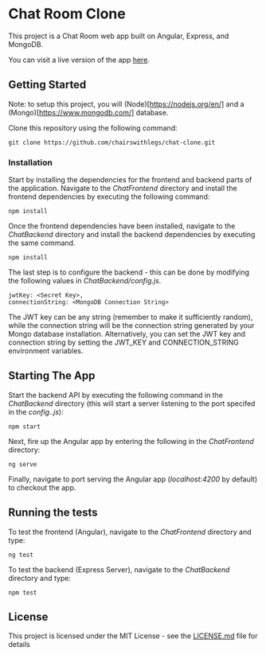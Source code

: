 # Chat Room Clone

This project is a Chat Room web app built on Angular, Express, and MongoDB. 

You can visit a live version of the app [here](https://chat-clone.herokuapp.com/about).

## Getting Started

Note: to setup this project, you will (Node)[https://nodejs.org/en/] and a (Mongo)[https://www.mongodb.com/] database.

Clone this repository using the following command:

    git clone https://github.com/chairswithlegs/chat-clone.git


### Installation

Start by installing the dependencies for the frontend and backend parts of the application. Navigate to the *ChatFrontend* directory and install the frontend dependencies by executing the following command:

    npm install

Once the frontend dependencies have been installed, navigate to the *ChatBackend* directory and install the backend dependencies by executing the same command.

    npm install

The last step is to configure the backend - this can be done by modifying the following values in *ChatBackend/config.js*. 

    jwtKey: <Secret Key>,
    connectionString: <MongoDB Connection String>

The JWT key can be any string (remember to make it sufficiently random), while the connection string will be the connection string generated by your Mongo database installation. Alternatively, you can set the JWT key and connection string by setting the JWT_KEY and CONNECTION_STRING environment variables.


## Starting The App

Start the backend API by executing the following command in the *ChatBackend* directory (this will start a server listening to the port specifed in the *config..js*):

	npm start

Next, fire up the Angular app by entering the following in the *ChatFrontend* directory:

    ng serve

Finally, navigate to port serving the Angular app (*localhost:4200* by default) to checkout the app.


## Running the tests

To test the frontend (Angular), navigate to the *ChatFrontend* directory and type:

    ng test

To test the backend (Express Server), navigate to the *ChatBackend* directory and type:

	npm test


## License

This project is licensed under the MIT License - see the [LICENSE.md](LICENSE.md) file for details
